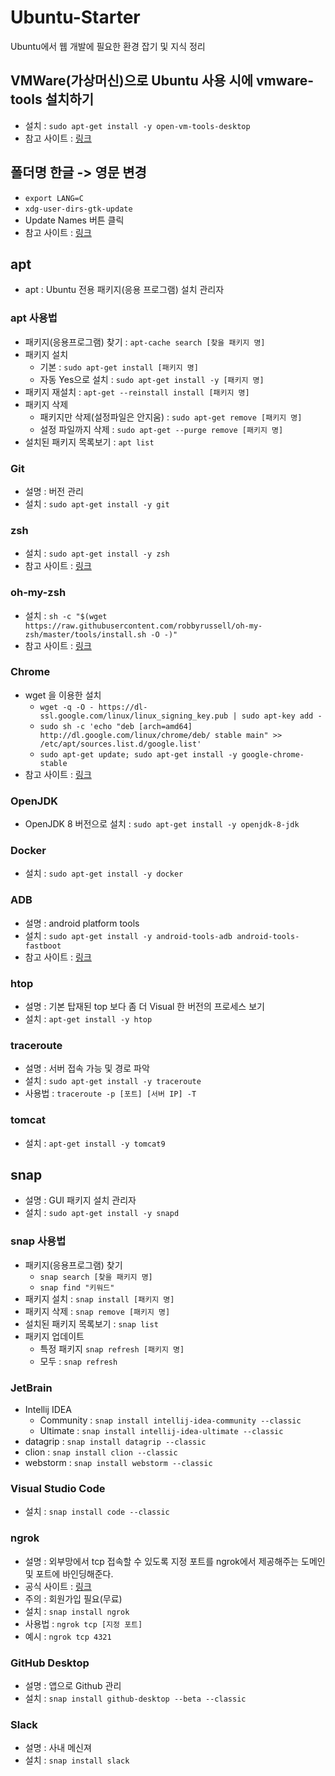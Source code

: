 # Ubuntu-Starter
Ubuntu에서 웹 개발에 필요한 환경 잡기 및 지식 정리

## VMWare(가상머신)으로 Ubuntu 사용 시에 vmware-tools 설치하기
* 설치 : `sudo apt-get install -y open-vm-tools-desktop`
* 참고 사이트 : [링크](https://kkn1220.tistory.com/109)

## 폴더명 한글 -> 영문 변경
* `export LANG=C`
* `xdg-user-dirs-gtk-update`
* Update Names 버튼 클릭
* 참고 사이트 : [링크](http://blog.naver.com/PostView.nhn?blogId=ijuju88&logNo=220961426979)

## apt
* apt : Ubuntu 전용 패키지(응용 프로그램) 설치 관리자

### apt 사용법
* 패키지(응용프로그램) 찾기 : `apt-cache search [찾을 패키지 명]`
* 패키지 설치 
  - 기본 : `sudo apt-get install [패키지 명]`
  - 자동 Yes으로 설치 : `sudo apt-get install -y [패키지 명]`
* 패키지 재설치 : `apt-get --reinstall install [패키지 명]`
* 패키지 삭제 
  - 패키지만 삭제(설정파일은 안지움) : `sudo apt-get remove [패키지 명]`
  - 설정 파일까지 삭제 : `sudo apt-get --purge remove [패키지 명]`
* 설치된 패키지 목록보기 : `apt list`

### Git
* 설명 : 버전 관리
* 설치 : `sudo apt-get install -y git`

### zsh
* 설치 : `sudo apt-get install -y zsh`
* 참고 사이트 : [링크](https://the-illusionist.me/47)

### oh-my-zsh
* 설치 : `sh -c "$(wget https://raw.githubusercontent.com/robbyrussell/oh-my-zsh/master/tools/install.sh -O -)"`
* 참고 사이트 : [링크](https://the-illusionist.me/47)

### Chrome
* wget 을 이용한 설치 
  - `wget -q -O - https://dl-ssl.google.com/linux/linux_signing_key.pub | sudo apt-key add -`
  - `sudo sh -c 'echo "deb [arch=amd64] http://dl.google.com/linux/chrome/deb/ stable main" >> /etc/apt/sources.list.d/google.list'`
  - `sudo apt-get update; sudo apt-get install -y google-chrome-stable`
* 참고 사이트 : [링크](https://snowdeer.github.io/linux/2018/02/02/ubuntu-16p04-install-chrome/)

### OpenJDK 
* OpenJDK 8 버전으로 설치 : `sudo apt-get install -y openjdk-8-jdk`

### Docker
* 설치 : `sudo apt-get install -y docker`

### ADB
* 설명 : android platform tools
* 설치 : `sudo apt-get install -y android-tools-adb android-tools-fastboot`
* 참고 사이트 : [링크](https://linuxtechlab.com/install-adb-fastboot-ubuntu/)

### htop
* 설명 : 기본 탑재된 top 보다 좀 더 Visual 한 버전의 프로세스 보기
* 설치 : `apt-get install -y htop`

### traceroute
* 설명 : 서버 접속 가능 및 경로 파악
* 설치 : `sudo apt-get install -y traceroute`
* 사용법 : `traceroute -p [포트] [서버 IP] -T`

### tomcat
* 설치 : `apt-get install -y tomcat9`

## snap
* 설명 : GUI 패키지 설치 관리자
* 설치 : `sudo apt-get install -y snapd`

### snap 사용법
* 패키지(응용프로그램) 찾기 
  - `snap search [찾을 패키지 명]`
  - `snap find "키워드"`
* 패키지 설치 : `snap install [패키지 명]`
* 패키지 삭제 : `snap remove [패키지 명]`
* 설치된 패키지 목록보기 : `snap list`
* 패키지 업데이트 
  - 특정 패키지 `snap refresh [패키지 명]`
  - 모두 : `snap refresh` 

### JetBrain
* Intellij IDEA
  - Community : `snap install intellij-idea-community --classic`
  - Ultimate : `snap install intellij-idea-ultimate --classic`
* datagrip : `snap install datagrip --classic`
* clion : `snap install clion --classic`
* webstorm : `snap install webstorm --classic`

### Visual Studio Code
* 설치 : `snap install code --classic`

### ngrok
* 설명 : 외부망에서 tcp 접속할 수 있도록 지정 포트를 ngrok에서 제공해주는 도메인 및 포트에 바인딩해준다.
* 공식 사이트 : [링크](https://ngrok.com)
* 주의 : 회원가입 필요(무료)
* 설치 : `snap install ngrok`
* 사용법 : `ngrok tcp [지정 포트]`
* 예시 : `ngrok tcp 4321`

### GitHub Desktop 
* 설명 : 앱으로 Github 관리 
* 설치 : `snap install github-desktop --beta --classic`

### Slack
* 설명 : 사내 메신져
* 설치 : `snap install slack`
